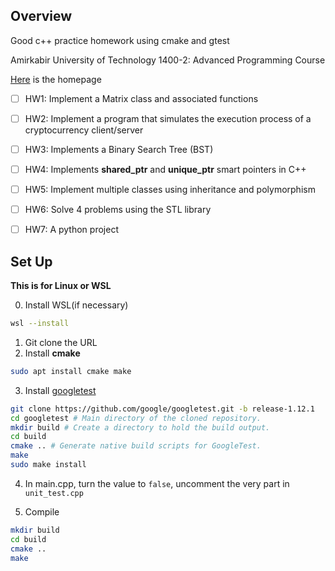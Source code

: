 ## Overview
Good c++ practice homework using cmake and gtest

Amirkabir University of Technology 1400-2: Advanced Programming Course

[Here](https://github.com/courseworks) is the homepage

- [ ] HW1: Implement a Matrix class and associated functions
- [ ] HW2: Implement a program that simulates the execution process of a cryptocurrency client/server
- [ ] HW3: Implements a Binary Search Tree (BST)
- [ ] HW4: Implements **shared_ptr** and **unique_ptr** smart pointers in C++
- [ ] HW5: Implement multiple classes using inheritance and polymorphism
- [ ] HW6: Solve 4 problems using the STL library
- [ ] HW7: A python project


## Set Up

**This is for Linux or WSL**

0. Install WSL(if necessary)
```bash
wsl --install
```
1. Git clone the URL
2. Install **cmake**

```bash
sudo apt install cmake make 
```

3. Install [googletest](https://github.com/google/googletest/blob/main/googletest/README.md)

```bash
git clone https://github.com/google/googletest.git -b release-1.12.1
cd googletest # Main directory of the cloned repository.
mkdir build # Create a directory to hold the build output.
cd build
cmake .. # Generate native build scripts for GoogleTest.
make
sudo make install
```

4. In main.cpp, turn the value to `false`, uncomment the very part in `unit_test.cpp`

5. Compile

```bash
mkdir build
cd build
cmake ..
make
```
